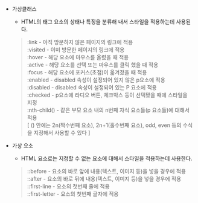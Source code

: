 - 가상클래스

  - HTML의 태그 요소의 상태나 특징을 분류해 내서 스타일을 적용하는데 사용된다.

  > :link - 아직 방문하지 않은 페이지의 링크에 적용  
  > :visited - 이미 방문한 페이지의 링크에 적용  
  > :hover - 해당 요소에 마우스를 올렸을 때 적용  
  > :active - 해당 요소를 선택 또는 마우스를 클릭 했을 때 적용  
  > :focus - 해당 요소에 포커스(초점)이 옮겨졌을 때 적용  
  > :enabled - disabled 속성이 설정되어 있지 않은 p요소에 적용  
  > :disabled - disabled 속성이 설정되어 있는 P 요소에 적용  
  > :checked - p요소에 라디오 버튼, 체크박스 등이 선택됐을 때에 스타일을 지정  
  > :nth-child() - 같은 부모 요소 내의 n번째 자식 요소들(p 요소들)에 대해서 적용  
  > [ () 안에는 2n(짝수번째 요소), 2n+1(홀수번째 요소), odd, even 등의 수식을 지정해서 사용할 수 있다 ]

- 가상 요소

  - HTML 요소로는 지정할 수 없는 요소에 대해서 스타일을 적용하는데 사용한다.

  > ::before - 요소의 바로 앞에 내용(텍스트, 이미지 등)을 넣을 경우에 적용  
  > ::after - 요소의 바로 뒤에 내용(텍스트, 이미지 등)을 넣을 경우에 적용  
  > ::first-line - 요소의 첫번째 줄에 적용  
  > ::first-letter - 요소의 첫번째 글자에 적용
